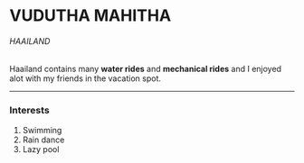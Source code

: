 # VUDUTHA MAHITHA
###### HAAILAND
Haailand contains many __water rides__ and **mechanical rides** and I enjoyed alot with my friends in the vacation spot.

------------------------

### Interests
1. Swimming
2. Rain dance
3. Lazy pool

